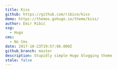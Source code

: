 ```yaml
---
title: Kiss
github: https://github.com/ribice/kiss
demo: https://themes.gohugo.io/theme/kiss/
author: Emir Ribić
ssg:
  - Hugo
cms:
  - No Cms
date: 2017-10-23T19:57:06.000Z
github_branch: master
description: Stupidly simple Hugo blogging theme
stale: false
---
```

